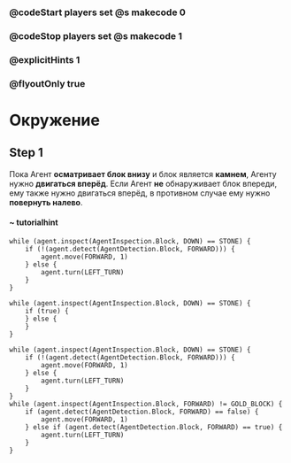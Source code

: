 ### @codeStart players set @s makecode 0
### @codeStop players set @s makecode 1


### @explicitHints 1
### @flyoutOnly true

# Окружение

## Step 1
Пока Агент **осматривает блок внизу** и блок является **камнем**, Агенту нужно **двигаться вперёд**. Если Агент **не** обнаруживает блок впереди, ему также нужно двигаться вперёд, в противном случае ему нужно **повернуть налево**.

#### ~ tutorialhint
```blocks
while (agent.inspect(AgentInspection.Block, DOWN) == STONE) {
    if (!(agent.detect(AgentDetection.Block, FORWARD))) {
        agent.move(FORWARD, 1)
    } else {
        agent.turn(LEFT_TURN)
    }
}
```

```template
while (agent.inspect(AgentInspection.Block, DOWN) == STONE) {
    if (true) {
    } else {
    }
}
```

```ghost
while (agent.inspect(AgentInspection.Block, DOWN) == STONE) {
    if (!(agent.detect(AgentDetection.Block, FORWARD))) {
        agent.move(FORWARD, 1)
    } else {
        agent.turn(LEFT_TURN)
    }
}
while (agent.inspect(AgentInspection.Block, FORWARD) != GOLD_BLOCK) {
    if (agent.detect(AgentDetection.Block, FORWARD) == false) {
        agent.move(FORWARD, 1)
    } else if (agent.detect(AgentDetection.Block, FORWARD) == true) {
        agent.turn(LEFT_TURN)
    }
}
```


